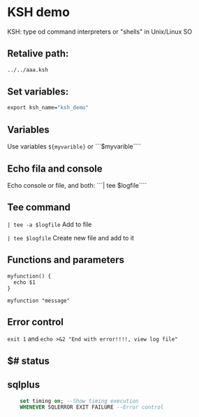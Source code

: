# KSH demo

KSH: type od command interpreters or "shells" in Unix/Linux SO

## Retalive path:

```cmd
../../aaa.ksh
```

## Set variables:

```cmd
export ksh_name="ksh_demo"
```

## Variables

Use variables ```${myvarible}``` or ```$myvarible````

## Echo fila and console

Echo console or file, and both: ```| tee $logfile````


## Tee command

```| tee -a $logfile``` Add to file

```| tee $logfile``` Create new file and add to it

## Functions and parameters

```ksh
myfunction() {
  echo $1
}

myfunction "message"
```

## Error control

```exit 1``` and ```echo >&2 "End with error!!!!, view log file"```


## $# status

## sqlplus

```sql
    set timing on; --Show timing execution
    WHENEVER SQLERROR EXIT FAILURE --Error control
```





